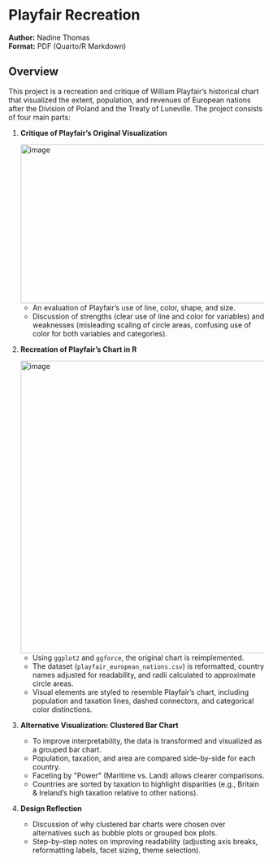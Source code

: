 # Playfair Recreation  

**Author:** Nadine Thomas  
**Format:** PDF (Quarto/R Markdown)  

## Overview  

This project is a recreation and critique of William Playfair’s historical chart that visualized the extent, population, and revenues of European nations after the Division of Poland and the Treaty of Luneville. The project consists of four main parts:  

1. **Critique of Playfair’s Original Visualization**
   
   <img width="566" height="313" alt="image" src="https://github.com/user-attachments/assets/55524d39-2d2d-4ba7-b293-ea22689b908f" />

   - An evaluation of Playfair’s use of line, color, shape, and size.  
   - Discussion of strengths (clear use of line and color for variables) and weaknesses (misleading scaling of circle areas, confusing use of color for both variables and categories).  

3. **Recreation of Playfair’s Chart in R**

   <img width="1152" height="576" alt="image" src="https://github.com/user-attachments/assets/c1fe5cfc-92ad-42ca-acea-c7dc17c46f22" />

   - Using `ggplot2` and `ggforce`, the original chart is reimplemented.  
   - The dataset (`playfair_european_nations.csv`) is reformatted, country names adjusted for readability, and radii calculated to approximate circle areas.  
   - Visual elements are styled to resemble Playfair’s chart, including population and taxation lines, dashed connectors, and categorical color distinctions.  

5. **Alternative Visualization: Clustered Bar Chart**  
   - To improve interpretability, the data is transformed and visualized as a grouped bar chart.  
   - Population, taxation, and area are compared side-by-side for each country.  
   - Faceting by "Power" (Maritime vs. Land) allows clearer comparisons.  
   - Countries are sorted by taxation to highlight disparities (e.g., Britain & Ireland’s high taxation relative to other nations).  

6. **Design Reflection**  
   - Discussion of why clustered bar charts were chosen over alternatives such as bubble plots or grouped box plots.  
   - Step-by-step notes on improving readability (adjusting axis breaks, reformatting labels, facet sizing, theme selection).  
